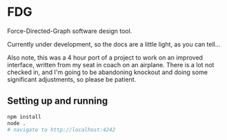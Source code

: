 # FDG

Force-Directed-Graph software design tool.

Currently under development, so the docs are a little light, as you can tell...

Also note, this was a 4 hour port of a project to work on an improved interface, written from my seat in coach on an airplane. There is a lot not checked in, and I'm going to be abandoning knockout and doing some significant adjustments, so please be patient.

## Setting up and running

```sh
npm install
node .
# navigate to http://localhost:4242
```
